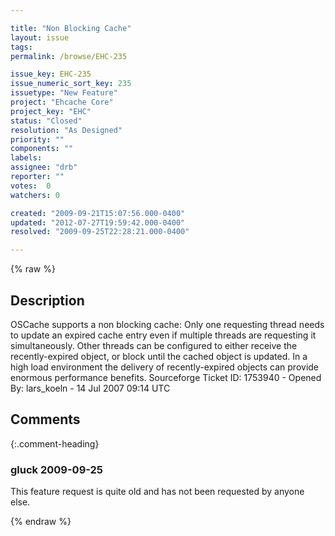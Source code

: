 ```yaml
---

title: "Non Blocking Cache"
layout: issue
tags: 
permalink: /browse/EHC-235

issue_key: EHC-235
issue_numeric_sort_key: 235
issuetype: "New Feature"
project: "Ehcache Core"
project_key: "EHC"
status: "Closed"
resolution: "As Designed"
priority: ""
components: ""
labels: 
assignee: "drb"
reporter: ""
votes:  0
watchers: 0

created: "2009-09-21T15:07:56.000-0400"
updated: "2012-07-27T19:59:42.000-0400"
resolved: "2009-09-25T22:28:21.000-0400"

---
```




{% raw %}



## Description

<div markdown="1" class="description">

OSCache supports a non blocking cache: Only one requesting thread needs to update an expired cache entry even if multiple threads are requesting it simultaneously. Other threads can be configured to either receive the recently-expired object, or block until the cached object is updated. In a high load environment the delivery of recently-expired objects can provide enormous performance benefits.
Sourceforge Ticket ID: 1753940 - Opened By: lars\_koeln - 14 Jul 2007 09:14 UTC

</div>

## Comments


{:.comment-heading}
### **gluck** <span class="date">2009-09-25</span>

<div markdown="1" class="comment">

This feature request is quite old and has not been requested by anyone else.

</div>



{% endraw %}
